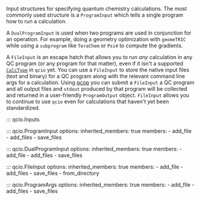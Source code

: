 Input structures for specifying quantum chemistry calculations. The most commonly used structure is a `ProgramInput` which tells a single program how to run a calculation.

A `DualProgramInput` is used when two programs are used in conjunction for an operation. For example, doing a geometry optimization with `geomeTRIC` while using a `subprogram` like `TeraChem` or `Psi4` to compute the gradients.

A `FileInput` is an escape hatch that allows you to run _any_ calculation in any QC program (or any program for that matter), even if it isn't a supported [`CalcType`](./calctype.md) in `qcio` yet. You can use a `FileInput` to store the native input files (text and binary) for a QC program along with the relevant command line args for a calculation. Using [qcop](https://github.com/coltonbh/qcop) you can submit a `FileInput` a QC program and all output files and `stdout` produced by that program will be collected and returned in a user-friendly `ProgramOutput` object. `FileInput` allows you to continue to use `qcio` even for calculations that haven't yet been standardized.

  
::: qcio.Inputs

::: qcio.ProgramInput
    options:
        inherited_members: true
        members: 
            - add_file 
            - add_files 
            - save_files

::: qcio.DualProgramInput
    options:
        inherited_members: true
        members: 
            - add_file 
            - add_files 
            - save_files 

::: qcio.FileInput
    options:
        inherited_members: true
        members: 
        - add_file 
        - add_files 
        - save_files 
        - from_directory

::: qcio.ProgramArgs
    options:
        inherited_members: true
        members: 
        - add_file 
        - add_files 
        - save_files
